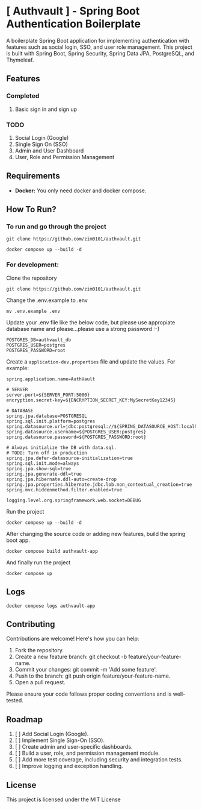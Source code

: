 # [ Authvault ] - Spring Boot Authentication Boilerplate

A boilerplate Spring Boot application for implementing authentication with features such as social login, SSO, and user role management. 
This project is built with Spring Boot, Spring Security, Spring Data JPA, PostgreSQL, and Thymeleaf.


## Features
### Completed
1. Basic sign in and sign up

### TODO
1. Social Login (Google)
2. Single Sign On (SSO)
3. Admin and User Dashboard
4. User, Role and Permission Management

## Requirements
- **Docker:** You only need docker and docker compose.

## How To Run?

### To run and go through the project
```shell
git clone https://github.com/zim0101/authvault.git
```
```shell
docker compose up --build -d
```

### For development:

Clone the repository
```shell
git clone https://github.com/zim0101/authvault.git
```

Change the .env.example to .env
```shell
mv .env.example .env
```

Update your .env file like the below code, but please use appropiate database name and please...please use a strong 
password :-) 
```
POSTGRES_DB=authvault_db
POSTGRES_USER=postgres
POSTGRES_PASSWORD=root
```
Create a ```application-dev.properties``` file and update the values. For example:

```
spring.application.name=AuthVault

# SERVER
server.port=${SERVER_PORT:5000}
encryption.secret-key=${ENCRYPTION_SECRET_KEY:MySecretKey12345}

# DATABASE
spring.jpa.database=POSTGRESQL
spring.sql.init.platform=postgres
spring.datasource.url=jdbc:postgresql://${SPRING_DATASOURCE_HOST:localhost}:${SPRING_DATASOURCE_PORT:5432}/${POSTGRES_DB:authvault_db}
spring.datasource.username=${POSTGRES_USER:postgres}
spring.datasource.password=${POSTGRES_PASSWORD:root}

# Always initialize the DB with data.sql.
# TODO: Turn off in production
spring.jpa.defer-datasource-initialization=true
spring.sql.init.mode=always
spring.jpa.show-sql=true
spring.jpa.generate-ddl=true
spring.jpa.hibernate.ddl-auto=create-drop
spring.jpa.properties.hibernate.jdbc.lob.non_contextual_creation=true
spring.mvc.hiddenmethod.filter.enabled=true

logging.level.org.springframework.web.socket=DEBUG

```

Run the project
```shell
docker compose up --build -d
```

After changing the source code or adding new features, build the spring boot app.
```shell
docker compose build authvault-app
```

And finally run the project
```shell
docker compose up
```

## Logs
```shell
docker compose logs authvault-app
```

## Contributing
Contributions are welcome! Here's how you can help:

1. Fork the repository.
2. Create a new feature branch: git checkout -b feature/your-feature-name.
3. Commit your changes: git commit -m 'Add some feature'.
4. Push to the branch: git push origin feature/your-feature-name.
5. Open a pull request.

Please ensure your code follows proper coding conventions and is well-tested.

## Roadmap
1. [ ] Add Social Login (Google).
2. [ ] Implement Single Sign-On (SSO).
3. [ ] Create admin and user-specific dashboards.
4. [ ] Build a user, role, and permission management module.
5. [ ] Add more test coverage, including security and integration tests.
6. [ ] Improve logging and exception handling.

## License
This project is licensed under the MIT License